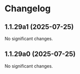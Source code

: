 # Changelog

<!--
   You should *NOT* be adding new change log entries to this file.
   You should create a file in the news directory instead.
   For helpful instructions, please see:
   https://github.com/plone/plone.releaser/blob/master/ADD-A-NEWS-ITEM.rst
-->

<!-- towncrier release notes start -->

## 1.1.29a1 (2025-07-25)

No significant changes.


## 1.1.29a0 (2025-07-25)

No significant changes.
